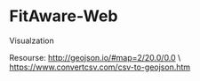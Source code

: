 # FitAware-Web

Visualzation


Resourse:
http://geojson.io/#map=2/20.0/0.0 \\
https://www.convertcsv.com/csv-to-geojson.htm
